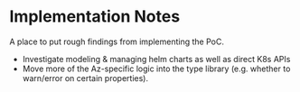 # Implementation Notes
A place to put rough findings from implementing the PoC.

* Investigate modeling & managing helm charts as well as direct K8s APIs
* Move more of the Az-specific logic into the type library (e.g. whether to warn/error on certain properties).